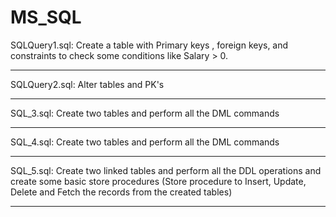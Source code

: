 # MS_SQL

SQLQuery1.sql: Create a table with Primary keys , foreign keys, and constraints to check some conditions like Salary > 0.

-----------------------------------------------------------------------------------------------------------------------------------------------------------------------

SQLQuery2.sql: Alter tables and PK's

-----------------------------------------------------------------------------------------------------------------------------------------------------------------------

SQL_3.sql: Create two tables and perform all the DML commands

-----------------------------------------------------------------------------------------------------------------------------------------------------------------------

SQL_4.sql: Create two tables and perform all the DML commands

-----------------------------------------------------------------------------------------------------------------------------------------------------------------------

SQL_5.sql: Create two linked tables and perform all the DDL operations and create some basic store procedures (Store procedure to Insert, Update, Delete and Fetch 
           the records from the created tables)
           
-----------------------------------------------------------------------------------------------------------------------------------------------------------------------
